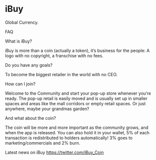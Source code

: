 # iBuy
Global Currency.

FAQ

What is iBuy?

iBuy is more than a coin (actually a token), it’s business for the people: A logo with no copyright, a franschise with no fees.

Do you have any goals?

To become the biggest retailer in the world with no CEO.

How can I join?

Welcome to the Community and start your pop-up store whenever you’re ready. The pop-up retail is easily moved and is usually set up in smaller spaces and areas like the mall corridors or empty retail spaces. Or just anywhere, maybe your grandmas garden?

And what about the coin?

The coin will be more and more important as the community grows, and when the app is released. You can also hold it in your wallet, 5% of each transaction is redistributed to holders automatically! 3% goes to marketing/commercials and 2% burn.

Latest news on iBuy https://twitter.com/iBuy_Coin
